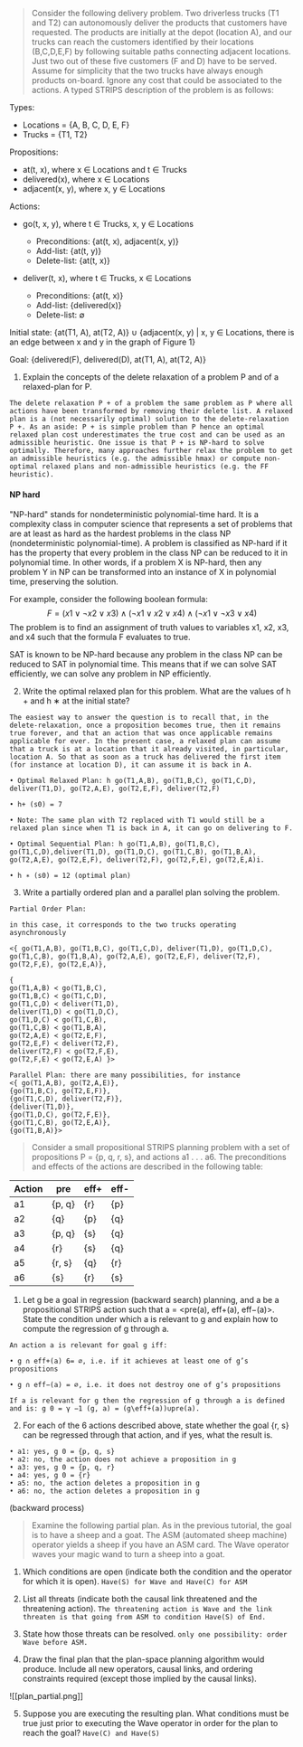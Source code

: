 
>Consider the following delivery problem. Two driverless trucks (T1 and T2) can autonomously deliver the products that customers have requested. The products are initially at the depot (location A), and our trucks can reach the customers identified by their locations (B,C,D,E,F) by following suitable paths connecting adjacent locations. Just two out of these five customers (F and D) have to be served. Assume for simplicity that the two trucks have always enough products on-board. Ignore any cost that could be associated to the actions. A typed STRIPS description of the problem is as follows:

Types:

-   Locations = {A, B, C, D, E, F}
-   Trucks = {T1, T2}

Propositions:

-   at(t, x), where x ∈ Locations and t ∈ Trucks
-   delivered(x), where x ∈ Locations
-   adjacent(x, y), where x, y ∈ Locations

Actions:

-   go(t, x, y), where t ∈ Trucks, x, y ∈ Locations
    
    -   Preconditions: {at(t, x), adjacent(x, y)}
    -   Add-list: {at(t, y)}
    -   Delete-list: {at(t, x)}
    
-   deliver(t, x), where t ∈ Trucks, x ∈ Locations
    
    -   Preconditions: {at(t, x)}
    -   Add-list: {delivered(x)}
    -   Delete-list: ∅

Initial state: {at(T1, A), at(T2, A)} ∪ {adjacent(x, y) | x, y ∈ Locations, there is an edge between x and y in the graph of Figure 1}

Goal: {delivered(F), delivered(D), at(T1, A), at(T2, A)}

1. Explain the concepts of the delete relaxation of a problem P and of a relaxed-plan for P.

`The delete relaxation P + of a problem the same problem as P where all actions have been transformed by removing their delete list. A relaxed plan is a (not necessarily optimal) solution to the delete-relaxation P +. As an aside: P + is simple problem than P hence an optimal relaxed plan cost underestimates the true cost and can be used as an admissible heuristic. One issue is that P + is NP-hard to solve optimally. Therefore, many approaches further relax the problem to get an admissible heuristics (e.g. the admissible hmax) or compute non-optimal relaxed plans and non-admissible heuristics (e.g. the FF heuristic).`

#### NP hard
"NP-hard" stands for nondeterministic polynomial-time hard. It is a complexity class in computer science that represents a set of problems that are at least as hard as the hardest problems in the class NP (nondeterministic polynomial-time).
A problem is classified as NP-hard if it has the property that every problem in the class NP can be reduced to it in polynomial time. In other words, if a problem X is NP-hard, then any problem Y in NP can be transformed into an instance of X in polynomial time, preserving the solution.

For example, consider the following boolean formula:
$$F = (x1 ∨ ¬x2 ∨ x3) ∧ (¬x1 ∨ x2 ∨ x4) ∧ (¬x1 ∨ ¬x3 ∨ x4)$$
The problem is to find an assignment of truth values to variables x1, x2, x3, and x4 such that the formula F evaluates to true.

SAT is known to be NP-hard because any problem in the class NP can be reduced to SAT in polynomial time. This means that if we can solve SAT efficiently, we can solve any problem in NP efficiently.


2. Write the optimal relaxed plan for this problem. What are the values of h + and h ∗ at the initial state?

```
The easiest way to answer the question is to recall that, in the delete-relaxation, once a proposition becomes true, then it remains true forever, and that an action that was once applicable remains applicable for ever. In the present case, a relaxed plan can assume that a truck is at a location that it already visited, in particular, location A. So that as soon as a truck has delivered the first item (for instance at location D), it can assume it is back in A.

• Optimal Relaxed Plan: h go(T1,A,B), go(T1,B,C), go(T1,C,D), deliver(T1,D), go(T2,A,E), go(T2,E,F), deliver(T2,F)

• h+ (s0) = 7 

• Note: The same plan with T2 replaced with T1 would still be a relaxed plan since when T1 is back in A, it can go on delivering to F.

• Optimal Sequential Plan: h go(T1,A,B), go(T1,B,C), go(T1,C,D),deliver(T1,D), go(T1,D,C), go(T1,C,B), go(T1,B,A), go(T2,A,E), go(T2,E,F), deliver(T2,F), go(T2,F,E), go(T2,E,A)i. 

• h ∗ (s0) = 12 (optimal plan)
```


3. Write a partially ordered plan and a parallel plan solving the problem.

```
Partial Order Plan: 

in this case, it corresponds to the two trucks operating asynchronously 

<{ go(T1,A,B), go(T1,B,C), go(T1,C,D), deliver(T1,D), go(T1,D,C), go(T1,C,B), go(T1,B,A), go(T2,A,E), go(T2,E,F), deliver(T2,F), go(T2,F,E), go(T2,E,A)}, 

{ 
go(T1,A,B) ≺ go(T1,B,C),
go(T1,B,C) ≺ go(T1,C,D),
go(T1,C,D) ≺ deliver(T1,D), 
deliver(T1,D) ≺ go(T1,D,C), 
go(T1,D,C) ≺ go(T1,C,B), 
go(T1,C,B) ≺ go(T1,B,A), 
go(T2,A,E) ≺ go(T2,E,F), 
go(T2,E,F) ≺ deliver(T2,F), 
deliver(T2,F) ≺ go(T2,F,E), 
go(T2,F,E) ≺ go(T2,E,A) }>

Parallel Plan: there are many possibilities, for instance
<{ go(T1,A,B), go(T2,A,E)}, 
{go(T1,B,C), go(T2,E,F)}, 
{go(T1,C,D), deliver(T2,F)}, 
{deliver(T1,D)}, 
{go(T1,D,C), go(T2,F,E)}, 
{go(T1,C,B), go(T2,E,A)}, 
{go(T1,B,A)}>
```


> Consider a small propositional STRIPS planning problem with a set of propositions P = {p, q, r, s}, and actions a1 . . . a6. The preconditions and effects of the actions are described in the following table:

| Action | pre    | eff+  | eff- |
|--------|--------|-------|------|
| a1     | {p, q} | {r}   | {p}  |
| a2     | {q}    | {p}   | {q}  |
| a3     | {p, q} | {s}   | {q}  |
| a4     | {r}    | {s}   | {q}  |
| a5     | {r, s} | {q}   | {r}  |
| a6     | {s}    | {r}   | {s}  |

1. Let g be a goal in regression (backward search) planning, and a be a propositional STRIPS action such that a = <pre(a), eff+(a), eff−(a)>. State the condition under which a is relevant to g and explain how to compute the regression of g through a.

```
An action a is relevant for goal g iff: 

• g ∩ eff+(a) 6= ∅, i.e. if it achieves at least one of g’s propositions 

• g ∩ eff−(a) = ∅, i.e. it does not destroy one of g’s propositions

If a is relevant for g then the regression of g through a is defined and is: g 0 = γ −1 (g, a) = (g\eff+(a))∪pre(a).
```

2. For each of the 6 actions described above, state whether the goal {r, s} can be regressed through that action, and if yes, what the result is.

```
• a1: yes, g 0 = {p, q, s} 
• a2: no, the action does not achieve a proposition in g 
• a3: yes, g 0 = {p, q, r} 
• a4: yes, g 0 = {r} 
• a5: no, the action deletes a proposition in g 
• a6: no, the action deletes a proposition in g
```

(backward process)

> Examine the following partial plan. As in the previous tutorial, the goal is to have a sheep and a goat. The ASM (automated sheep machine) operator yields a sheep if you have an ASM card. The Wave operator waves your magic wand to turn a sheep into a goat.

1. Which conditions are open (indicate both the condition and the operator for which it is open).
`Have(S) for Wave and Have(C) for ASM`

2. List all threats (indicate both the causal link threatened and the threatening action). 
`The threatening action is Wave and the link threaten is that going from ASM to condition Have(S) of End.`

3. State how those threats can be resolved.
`only one possibility: order Wave before ASM.`

4. Draw the final plan that the plan-space planning algorithm would produce. Include all new operators, causal links, and ordering constraints required (except those implied by the causal links).

![[plan_partial.png]]

5. Suppose you are executing the resulting plan. What conditions must be true just prior to executing the Wave operator in order for the plan to reach the goal?
`Have(C) and Have(S)`

